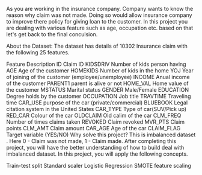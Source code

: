 As you are working in the insurance company. Company wants to know the reason why claim was not made. Doing so would allow insurance company to improve there policy for giving loan to the customer. In this project you are dealing with various feature such as age, occupation etc. based on that let's get back to the final conculsion.

About the Dataset:
The dataset has details of 10302 Insurance claim with the following 25 features.

Feature	Description
ID	Claim ID
KIDSDRIV	Number of kids person having
AGE	Age of the customer
HOMEKIDS	Number of kids in the home
YOJ	Year of joining of the customer (employee/unemployee)
INCOME	Anual income of the customer
PARENT1	parent is alive or not
HOME_VAL	Home value of the customer
MSTATUS	Marital status
GENDER	Male/Female
EDUCATION	Degree holds by the customer
OCCUPATION	Job title
TRAVTIME	Traveling time
CAR_USE	purpose of the car (private/commercial)
BLUEBOOK	Legal citation system in the United States
CAR_TYPE	Type of car(SUV/Pick up)
RED_CAR	Colour of the car
OLDCLAIM	Old calim of the car
CLM_FREQ	Number of times claims taken
REVOKED	Claim revoked
MVR_PTS	Claim points
CLM_AMT	Claim amount
CAR_AGE	Age of the car
CLAIM_FLAG	Target variable (YES/NO)
Why solve this project?
This is imbalanced dataset . Here 0 - Claim was not made, 1 - Claim made. After completing this project, you will have the better understanding of how to build deal with imbalanced dataset. In this project, you will apply the following concepts.

Train-test split
Standard scaler
Logistic Regression
SMOTE
feature scaling
